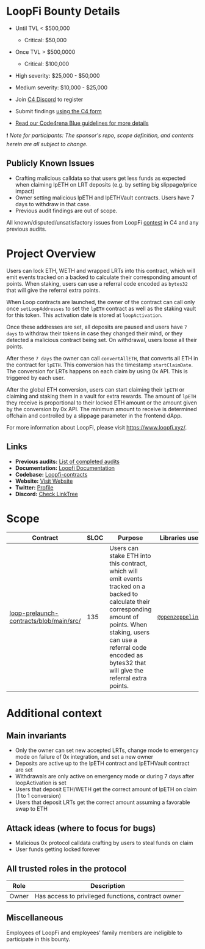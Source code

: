 # LoopFi Bounty Details
- Until TVL < $500,000
  - Critical: $50,000
- Once TVL > $500,0000
  - Critical: $100,000
- High severity: $25,000 - $50,000
- Medium severity: $10,000 - $25,000

- Join [C4 Discord](https://discord.gg/code4rena) to register
- Submit findings [using the C4 form](https://code4rena.com/bounties/SponsorName/submit)
- [Read our Code4rena Blue guidelines for more details](https://docs.google.com/document/d/1jzNh1Bat5iK6ryqvQ41_8GQjQ-ifxhHDlFINL_uijr4/edit?usp=sharing)

❗ _Note for participants: The sponsor's repo, scope definition, and contents herein are all subject to change._

## Publicly Known Issues

- Crafting malicious calldata so that users get less funds as expected when claiming lpETH on LRT deposits (e.g. by setting big slippage/price impact)
- Owner setting malicious lpETH and lpETHVault contracts. Users have 7 days to withdraw in that case.
- Previous audit findings are out of scope.

All known/disputed/unsatisfactory issues from LoopFi [contest](https://code4rena.com/audits/2024-05-loopfi#top) in C4 and any previous audits.


# Project Overview

Users can lock ETH, WETH and wrapped LRTs into this contract, which will emit events tracked on a backed to calculate their corresponding amount of points. When staking, users can use a referral code encoded as `bytes32` that will give the referral extra points.

When Loop contracts are launched, the owner of the contract can call only once `setLoopAddresses` to set the `lpETH` contract as well as the staking vault for this token. This activation date is stored at `loopActivation`.

Once these addresses are set, all deposits are paused and users have `7 days` to withdraw their tokens in case they changed their mind, or they detected a malicious contract being set. On withdrawal, users loose all their points.

After these `7 days` the owner can call `convertAllETH`, that converts all ETH in the contract for `lpETH`. This conversion has the timestamp `startClaimDate`. The conversion for LRTs happens on each claim by using 0x API. This is triggered by each user.

After the global ETH conversion, users can start claiming their `lpETH` or claiming and staking them in a vault for extra rewards. The amount of `lpETH` they receive is proportional to their locked ETH amount or the amount given by the conversion by 0x API. The minimum amount to receive is determined offchain and controlled by a slippage parameter in the frontend dApp.

For more information about LoopFi, please visit https://www.loopfi.xyz/.


## Links

- **Previous audits:** [List of completed audits](https://docs.loopfi.xyz/extras/security)
- **Documentation:** [Loopfi Documentation](https://docs.loopfi.io/)
- **Codebase:** [Loopfi-contracts](https://github.com/loopfi-io/loopfi-contracts.) 
- **Website:** [Visit Website](https://www.loopfi.xyz/)
- **Twitter:** [Profile](https://x.com/loopfixyz)
- **Discord:** [Check LinkTree](https://tr.ee/31_WN-0wcv)


# Scope

| Contract | SLOC | Purpose | Libraries used |  
| ----------- | ----------- | ----------- | ----------- |
| [loop-prelaunch-contracts/blob/main/src/](https://github.com/LoopFi/loop-prelaunch-contracts/blob/main/src/PrelaunchPoints.sol) | 135 | Users can stake ETH into this contract, which will emit events tracked on a backed to calculate their corresponding amount of points. When staking, users can use a referral code encoded as bytes32 that will give the referral extra points. | [`@openzeppelin/*`](https://openzeppelin.com/contracts/) |

# Additional context

## Main invariants

- Only the owner can set new accepted LRTs, change mode to emergency mode on failure of 0x integration, and set a new owner
- Deposits are active up to the lpETH contract and lpETHVault contract are set
- Withdrawals are only active on emergency mode or during 7 days after loopActivation is set
- Users that deposit ETH/WETH get the correct amount of lpETH on claim (1 to 1 conversion)
- Users that deposit LRTs get the correct amount assuming a favorable swap to ETH


## Attack ideas (where to focus for bugs)
- Malicious 0x protocol calldata crafting by users to steal funds on claim
- User funds getting locked forever

## All trusted roles in the protocol


| Role                                | Description                       |
| --------------------------------------- | ---------------------------- |
| Owner                          | Has access to privileged functions, contract owner             |

## Miscellaneous

Employees of LoopFi and employees' family members are ineligible to participate in this bounty.
